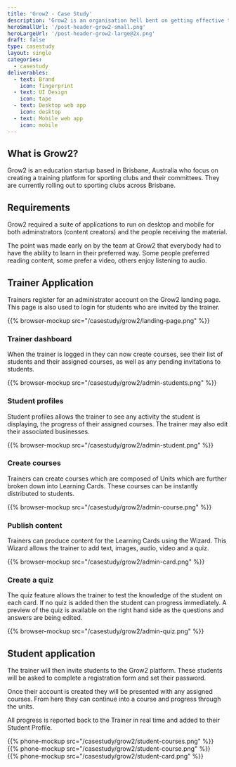 ```yaml
---
title: 'Grow2 - Case Study'
description: 'Grow2 is an organisation hell bent on getting effective training to people in what ever which way they prefer to learn. This meant that we needed to cater for high quality audio and video as well as content with supporting images topped off with a quiz.'
heroSmallUrl: '/post-header-grow2-small.png'
heroLargeUrl: '/post-header-grow2-large@2x.png'
draft: false
type: casestudy
layout: single
categories:
  - casestudy
deliverables:
  - text: Brand
    icon: fingerprint
  - text: UI Design
    icon: tape
  - text: Desktop web app
    icon: desktop
  - text: Mobile web app
    icon: mobile
---
```



## What is Grow2?

Grow2 is an education startup based in Brisbane, Australia who focus on creating a training platform for sporting clubs and their committees. They are currently rolling out to sporting clubs across Brisbane.

## Requirements

Grow2 required a suite of applications to run on desktop and mobile for both adminstrators (content creators) and the people receiving the material.

The point was made early on by the team at Grow2 that everybody had to have the ability to learn in their preferred way. Some people preferred reading content, some prefer a video, others enjoy listening to audio.

## Trainer Application

Trainers register for an administrator account on the Grow2 landing page. This page is also used to login for students who are invited by the trainer.

{{% browser-mockup src="/casestudy/grow2/landing-page.png" %}}

### Trainer dashboard

When the trainer is logged in they can now create courses, see their list of students and their assigned courses, as well as any pending invitations to students.

{{% browser-mockup src="/casestudy/grow2/admin-students.png" %}}

### Student profiles

Student profiles allows the trainer to see any activity the student is displaying, the progress of their assigned courses. The trainer may also edit their associated businesses.

{{% browser-mockup src="/casestudy/grow2/admin-student.png" %}}

### Create courses

Trainers can create courses which are composed of Units which are further broken down into Learning Cards. These courses can be instantly distributed to students.

{{% browser-mockup src="/casestudy/grow2/admin-course.png" %}}

### Publish content

Trainers can produce content for the Learning Cards using the Wizard. This Wizard allows the trainer to add text, images, audio, video and a quiz.

{{% browser-mockup src="/casestudy/grow2/admin-card.png" %}}

### Create a quiz

The quiz feature allows the trainer to test the knowledge of the student on each card. If no quiz is added then the student can progress immediately. A preview of the quiz is available on the right hand side as the questions and answers are being edited.

{{% browser-mockup src="/casestudy/grow2/admin-quiz.png" %}}

## Student application

The trainer will then invite students to the Grow2 platform. These students will be asked to complete a registration form and set their password.

Once their account is created they will be presented with any assigned courses. From here they can continue into a course and progress through the units.

All progress is reported back to the Trainer in real time and added to their Student Profile.

<div class="phones">
<div class="phones__wrap">
<div class="phones__list">
  <div>
    {{% phone-mockup src="/casestudy/grow2/student-courses.png" %}}
  </div>
  <div>
    {{% phone-mockup src="/casestudy/grow2/student-course.png" %}}
  </div>
  <div>
    {{% phone-mockup src="/casestudy/grow2/student-card.png" %}}
  </div>
</div>
</div>
</div>
